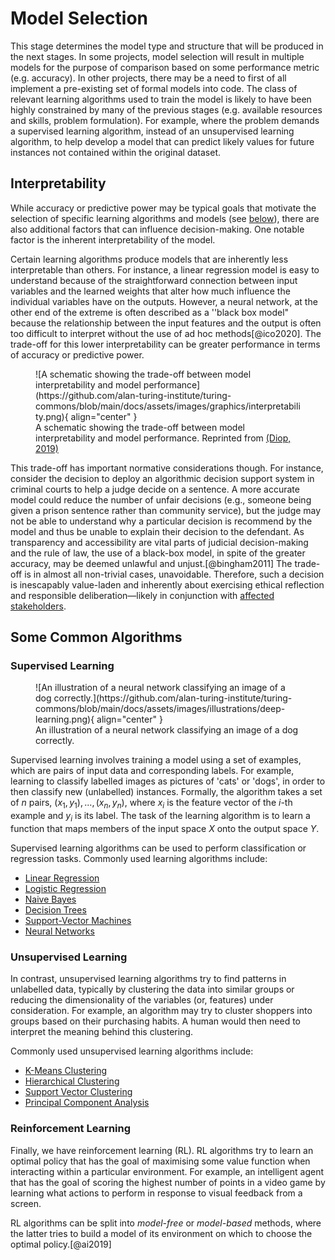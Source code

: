 # Model Selection

This stage determines the model type and structure that will be produced in the next stages.
In some projects, model selection will result in multiple models for the purpose of comparison based on some performance metric (e.g. accuracy).
In other projects, there may be a need to first of all implement a pre-existing set of formal models into code.
The class of relevant learning algorithms used to train the model is likely to have been highly constrained by many of the previous stages (e.g. available resources and skills, problem formulation).
For example, where the problem demands a supervised learning algorithm, instead of an unsupervised learning algorithm, to help develop a model that can predict likely values for future instances not contained within the original dataset.

## Interpretability

While accuracy or predictive power may be typical goals that motivate the selection of specific learning algorithms and models (see [below](#some-common-algorithms)), there are also additional factors that can influence decision-making.
One notable factor is the inherent interpretability of the model.

Certain learning algorithms produce models that are inherently less interpretable than others.
For instance, a linear regression model is easy to understand because of the straightforward connection between input variables and the learned weights that alter how much influence the individual variables have on the outputs.
However, a neural network, at the other end of the extreme is often described as a ''black box model" because the relationship between the input features and the output is often too difficult to interpret without the use of ad hoc methods[@ico2020].
The trade-off for this lower interpretability can be greater performance in terms of accuracy or predictive power.

<figure markdown>
  ![A schematic showing the trade-off between model interpretability and model performance](https://github.com/alan-turing-institute/turing-commons/blob/main/docs/assets/images/graphics/interpretability.png){ align="center" }
  <figcaption>A schematic showing the trade-off between model interpretability and model performance. Reprinted from <a href="https://towardsdatascience.com/explainable-ai-the-data-scientists-new-challenge-f7cac935a5b4"> (Diop, 2019)</a></figcaption>
</figure>

This trade-off has important normative considerations though.
For instance, consider the decision to deploy an algorithmic decision support system in criminal courts to help a judge decide on a sentence.
A more accurate model could reduce the number of unfair decisions (e.g., someone being given a prison sentence rather than community service), but the judge may not be able to understand why a particular decision is recommend by the model and thus be unable to explain their decision to the defendant.
As transparency and accessibility are vital parts of judicial decision-making and the rule of law, the use of a black-box model, in spite of the greater accuracy, may be deemed unlawful and unjust.[@bingham2011]
The trade-off is in almost all non-trivial cases, unavoidable.
Therefore, such a decision is inescapably value-laden and inherently about exercising ethical reflection and responsible deliberation—likely in conjunction with [affected stakeholders](../project_design/planning.md).

## Some Common Algorithms

### Supervised Learning

<figure markdown>
  ![An illustration of a neural network classifying an image of a dog correctly.](https://github.com/alan-turing-institute/turing-commons/blob/main/docs/assets/images/illustrations/deep-learning.png){ align="center" }
  <figcaption>An illustration of a neural network classifying an image of a dog correctly.</figcaption>
</figure>

Supervised learning involves training a model using a set of examples, which are pairs of input data and corresponding labels.
For example, learning to classify labelled images as pictures of 'cats' or 'dogs', in order to then classify new (unlabelled) instances.
Formally, the algorithm takes a set of $n$ pairs, ${(x_1,y_1),...,(x_n,y_n)}$, where $x_i$ is the feature vector of the $i$-th example and $y_i$ is its label.
The task of the learning algorithm is to learn a function that maps members of the input space $X$ onto the output space $Y$.

Supervised learning algorithms can be used to perform classification or regression tasks.
Commonly used learning algorithms include:

- [Linear Regression](https://developers.google.com/machine-learning/glossary#linear-regression)
- [Logistic Regression](https://developers.google.com/machine-learning/glossary#logistic-regression)
- [Naive Bayes](https://en.wikipedia.org/wiki/Naive_Bayes_classifier)
- [Decision Trees](https://developers.google.com/machine-learning/glossary#decision-tree)
- [Support-Vector Machines](https://en.wikipedia.org/wiki/Support-vector_machine)
- [Neural Networks](https://en.wikipedia.org/wiki/Neural_network)

### Unsupervised Learning

In contrast, unsupervised learning algorithms try to find patterns in unlabelled data, typically by clustering the data into similar groups or reducing the dimensionality of the variables (or, features) under consideration. For example, an algorithm may try to cluster shoppers into groups based on their purchasing habits. A human would then need to interpret the meaning behind this clustering.

Commonly used unsupervised learning algorithms include:

- [K-Means Clustering](https://developers.google.com/machine-learning/glossary#k-means)
- [Hierarchical Clustering](https://developers.google.com/machine-learning/glossary#hierarchical-clustering)
- [Support Vector Clustering](https://en.wikipedia.org/wiki/Support-vector_machine)
- [Principal Component Analysis](https://en.wikipedia.org/wiki/Principal_component_analysis)

### Reinforcement Learning

Finally, we have reinforcement learning (RL). RL algorithms try to learn an optimal policy that has the goal of maximising some value function when interacting within a particular environment. For example, an intelligent agent that has the goal of scoring the highest number of points in a video game by learning what actions to perform in response to visual feedback from a screen.

RL algorithms can be split into *model-free* or *model-based* methods, where the latter tries to build a model of its environment on which to choose the optimal policy.[@ai2019]

